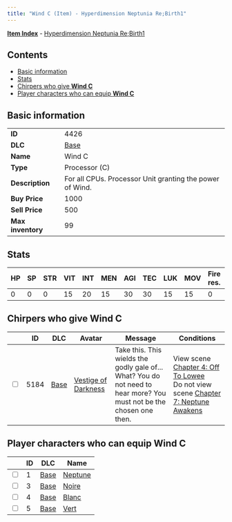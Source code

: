 ```yaml
---
title: "Wind C (Item) - Hyperdimension Neptunia Re;Birth1"
---
```


[**Item Index**](/neptunia/rb1/item/index.html) - [Hyperdimension Neptunia Re;Birth1](/neptunia/rb1)

## Contents

- [Basic information](#basic-information)
- [Stats](#stats)
- [Chirpers who give **Wind C**](#chirpers-who-give-wind-c)
- [Player characters who can equip **Wind C**](#player-characters-who-can-equip-wind-c)

## Basic information

|   |   |
| -- | -- |
| **ID** | 4426 |
| **DLC** | [Base](/neptunia/rb1/dlc/1-base.html) |
| **Name** | Wind C |
| **Type** | Processor (C) |
| **Description** | For all CPUs. Processor Unit granting the power of Wind. |
| **Buy Price** | 1000 |
| **Sell Price** | 500 |
| **Max inventory** | 99 |

## Stats

| HP | SP | STR | VIT | INT | MEN | AGI | TEC | LUK | MOV | Fire res. | Ice res. | Wind res. | Lightning res. |
| -- | -- | --- | --- | --- | --- | --- | --- | --- | --- | --------- | -------- | --------- | -------------- |
| 0 | 0 | 0 | 15 | 20 | 15 | 30 | 30 | 15 | 15 | 0 | 0 | 25 | -15 |

## Chirpers who give **Wind C**

|    | ID | DLC | Avatar | Message | Conditions |
| -- | -- | --- | ------ | ------- | ---------- |
| <input type="checkbox" id="rb1-chirper-event-1-5184" class="trackbox" /> | 5184 | [Base](/neptunia/rb1/dlc/1-base.html) | [Vestige of Darkness](/neptunia/rb1/avatar/1-249-vestige-of-darkness.html) | Take this. This wields the godly gale of...<br />What? You do not need to hear more? You must not be the chosen one then. | View scene [Chapter 4: Off To Lowee](/neptunia/rb1/scene/1-401-chapter-4-off-to-lowee.html)<br />Do not view scene [Chapter 7: Neptune Awakens](/neptunia/rb1/scene/1-728-chapter-7-neptune-awakens.html) |

## Player characters who can equip **Wind C**

|    | ID | DLC | Name |
| -- | -- | --- | ---- |
| <input type="checkbox" id="rb1-player-1-1" class="trackbox" /> | 1 | [Base](/neptunia/rb1/dlc/1-base.html) | [Neptune](/neptunia/rb1/player/1-1-neptune.html) |
| <input type="checkbox" id="rb1-player-1-3" class="trackbox" /> | 3 | [Base](/neptunia/rb1/dlc/1-base.html) | [Noire](/neptunia/rb1/player/1-3-noire.html) |
| <input type="checkbox" id="rb1-player-1-4" class="trackbox" /> | 4 | [Base](/neptunia/rb1/dlc/1-base.html) | [Blanc](/neptunia/rb1/player/1-4-blanc.html) |
| <input type="checkbox" id="rb1-player-1-5" class="trackbox" /> | 5 | [Base](/neptunia/rb1/dlc/1-base.html) | [Vert](/neptunia/rb1/player/1-5-vert.html) |